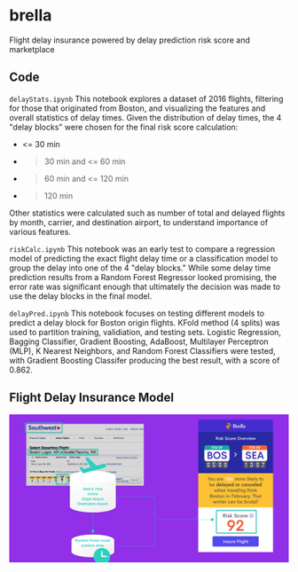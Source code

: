 # brella
Flight delay insurance powered by delay prediction risk score and marketplace

## Code

`delayStats.ipynb`
This notebook explores a dataset of 2016 flights, filtering for those that originated from Boston, and visualizing the features and overall statistics of delay times. Given the distribution of delay times, the 4 "delay blocks" were chosen for the final risk score calculation:
- <= 30 min
- > 30 min and <= 60 min
- > 60 min and <= 120 min
- > 120 min

Other statistics were calculated such as number of total and delayed flights by month, carrier, and destination airport, to understand importance of various features.

`riskCalc.ipynb`
This notebook was an early test to compare a regression model of predicting the exact flight delay time or a classification model to group the delay into one of the 4 "delay blocks." While some delay time prediction results from a Random Forest Regressor looked promising, the error rate was significant enough that ultimately the decision was made to use the delay blocks in the final model.

`delayPred.ipynb`
This notebook focuses on testing different models to predict a delay block for Boston origin flights. KFold method (4 splits) was used to partition training, validiation, and testing sets. Logistic Regression, Bagging Classifier, Gradient Boosting, AdaBoost, Multilayer Perceptron (MLP), K Nearest Neighbors, and Random Forest Classifiers were tested, with Gradient Boosting Classifer producing the best result, with a score of 0.862. 

## Flight Delay Insurance Model
![](https://github.com/dingaaling/brella/blob/master/Brella-Model.png)
